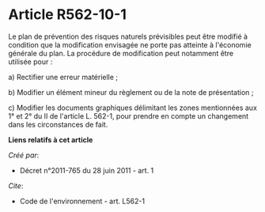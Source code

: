 # Article R562-10-1

Le plan de prévention des risques naturels prévisibles peut être modifié à condition que la modification envisagée ne porte
pas atteinte à l'économie générale du plan. La procédure de modification peut notamment être utilisée pour :

a) Rectifier une erreur matérielle ;

b) Modifier un élément mineur du règlement ou de la note de présentation ;

c) Modifier les documents graphiques délimitant les zones mentionnées aux 1° et 2° du II de l'article L. 562-1, pour prendre
en compte un changement dans les circonstances de fait.

**Liens relatifs à cet article**

_Créé par_:

  - Décret n°2011-765 du 28 juin 2011 - art. 1

_Cite_:

  - Code de l'environnement - art. L562-1

